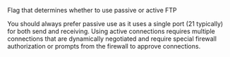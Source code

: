 ﻿Flag that determines whether to use passive or active FTPYou should always prefer passive use as it uses a single port (21 typically) for both send and receiving. Using active connections requires multiple connections that are dynamically negotiated and require special firewall authorization or prompts from the firewall to approve connections.